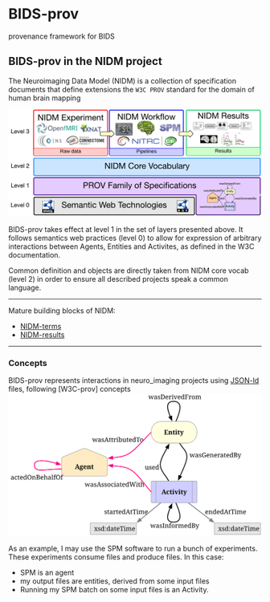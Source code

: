 # BIDS-prov
provenance framework for BIDS


## BIDS-prov in the NIDM project
The Neuroimaging Data Model (NIDM) is a collection of specification documents that define extensions the `W3C PROV` standard for the domain of human brain mapping

![NIDM](img/nidm-layer-cake.png "NIDM building blocks")

BIDS-prov takes effect at level 1 in the set of layers presented above. It follows semantics web practices (level 0) to allow for expression of arbitrary interactions between Agents, Entities and Activites, as defined in the W3C documentation.

Common definition and objects are directly taken from NIDM core vocab (level 2) in order to ensure all described projects speak a common language.

---------------
Mature building blocks of NIDM:
* [NIDM-terms](https://github.com/incf-nidash/nidm-terms)
* [NIDM-results](http://nidm.nidash.org/specs/nidm-results_130.html)

--------------
### Concepts 
BIDS-prov represents interactions in neuro_imaging projects using [JSON-ld](https://json-ld.org/) files, following [W3C-prov] concepts 
![NIDM](img/w3c.svg)

As an example, I may use the SPM software to run a bunch of experiments. These experiments consume files and produce files.
In this case:
* SPM is an agent
* my output files are entities, derived from some input files
* Running my SPM batch on some input files is an Activity.

